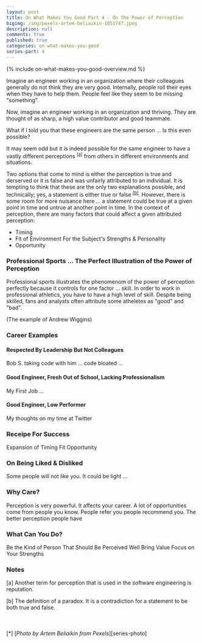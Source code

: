```yaml
---
layout: post
title: On What Makes You Good Part 4 - On The Power of Perception
bigimg: /img/pexels-artem-beliaikin-1051747.jpeg
description: null
comments: true
published: true
categories: on-what-makes-you-good
series-part: 4
---
```


{% include on-what-makes-you-good-overview.md %}   

Imagine an engineer working in an organization where their colleagues generally do not think they are very good.  Internally, people roll their eyes when they have to help them.  People feel like they seem to be missing "something".

Now, imagine an engineer working in an organization and thriving.  They are thought of as sharp, a high value contributor and good teammate.

What if I told you that these engineers are the same person ... Is this even possible?

It may seem odd but it is indeed possible for the same engineer to have a vastly different perceptions <sup>[[a]](#definition-of-terms)</sup> from others in different environments and situations.

Two options that come to mind is either the perception is true and derserved or it is false and was unfairly attributed to an individual.  It is tempting to think that these are the only two explanations possible, and technically; yes, a statement is either true or false <sup>[[b]](#paradox)</sup>.  However, there is some room for more nuisance here ... a statement could be true at a given point in time and untrue at another point in time.  In the context of perception, there are many factors that could affect a given attributed perception:
* Timing
* Fit of Environment For the Subject's Strengths & Personality
* Opportunity

### Professional Sports ... The Perfect Illustration of the Power of Perception
Professional sports illustrates the phenomenom of the power of perception perfectly because it controls for one factor ... skill.  In order to work in professional athletics, you have to have a high level of skill.  Despite being skilled, fans and analysts often attribute some atheletes as "good" and "bad".

(The example of Andrew Wiggins)

### Career Examples 
#### Respected By Leadership But Not Colleagues
Bob S. taking code with him ... code bloated ...

#### Good Engineer, Fresh Out of School, Lacking Professionalism
My First Job ...

#### Good Engineer, Low Performer
My thoughts on my time at Twitter

### Receipe For Success
Expansion of 
Timing
Fit
Opportunity


### On Being Liked & Disliked
Some people will not like you.  It could be light ...

### Why Care?
Perception is very powerful.  It affects your career.  A lot of opportunities come from people you know.  People refer you people recommend you.  The better perception people have 

### What Can You Do?
Be the Kind of Person That Should Be Perceived Well
Bring Value
Focus on Your Strengths


### Notes
[<a name="definition-of-terms">a</a>] Another term for perception that is used in the software engineering is reputation.

[<a name="paradox">b</a>] The definition of a paradox.  It is a contradiction for a statement to be both true and false.
<br/><br/><br/><br/>
[<a name="series-photo">\*</a>] [*Photo by Artem Beliaikin from Pexels*][series-photo]
